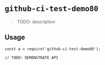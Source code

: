 
# `github-ci-test-demo80`

> TODO: description

## Usage

```
const a = require('github-ci-test-demo80');

// TODO: DEMONSTRATE API
```

